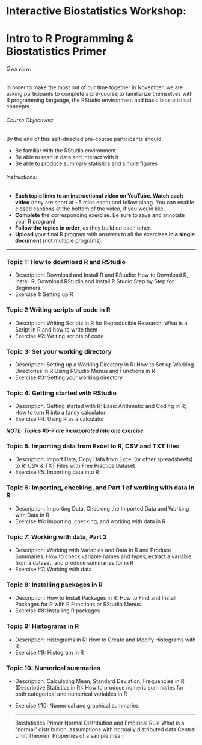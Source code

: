 # Interactive Biostatistics Workshop: 
# Intro to R Programming & Biostatistics Primer

###### Overview: 
In order to make the most out of our time together in November, we are asking participants to complete a pre-course to familiarize themselves with R programming language, the RStudio environment and basic biostatistical concepts.  

###### Course Objectives: 	
By the end of this self-directed pre-course participants should: 
-	Be familiar with the RStudio environment
-	Be able to read in data and interact with it
-	Be able to produce summary statistics and simple figures

###### Instructions:
-	**Each topic links to an instructional video on YouTube. Watch each video** (they are short at ~5 mins each) and follow along. You can enable closed captions at the bottom of the video, if you would like.
-	**Complete** the corresponding exercise. Be sure to save and annotate your R program!
-	**Follow the topics in order**, as they build on each other.
-	**Upload** your final R program with answers to all the exercises **in a single document** (not multiple programs).  

----------------------------------------------------------------------------------------------------------------------------

### Topic 1:	How to download R and RStudio
- Description: Download and Install R and RStudio: How to Download R, Install R, Download RStudio and Install R Studio Step by Step for Beginners	
- Exercise 1: Setting up R

### Topic 2 Writing scripts of code in R
- Description: Writing Scripts in R for Reproducible Research: What is a Script in R and how to write them	
- Exercise #2: Writing scripts of code

### Topic 3:	Set your working directory
- Description: Setting up a Working Directory in R: How to Set up Working Directories in R Using RStudio Menus and Functions in R	
- Exercise #3: Setting your working directory

### Topic 4:	Getting started with RStudio
- Description: Getting started with R: Basic Arithmetic and Coding in R; How to turn R into a fancy calculator	
- Exercise #4: Using R as a calculator

***NOTE: Topics #5-7 are incorporated into one exercise***

### Topic 5:	Importing data from Excel to R, CSV and TXT files 
- Description: Import Data, Copy Data from Excel (or other spreadsheets) to R: CSV & TXT Files with Free Practice Dataset
- Exercise #5: Importing data into R

### Topic 6: Importing, checking, and Part 1 of working with data in R
- Description: Importing Data, Checking the Imported Data and Working with Data in R	
- Exercise #6: Importing, checking, and working with data in R

### Topic 7:	Working with data, Part 2
- Description: Working with Variables and Data in R and Produce Summaries: How to check variable names and types, extract a variable from a dataset, and produce summaries for in R	
- Exercise #7: Working with data

### Topic 8:	Installing packages in R
- Description: How to Install Packages in R: How to Find and Install Packages for R with R Functions or RStudio Menus
- Exercise #8: Installing R packages

### Topic 9:	Histograms in R 
- Description: Histograms in R: How to Create and Modify Histograms with R	
- Exercise #9: Histogram in R

### Topic 10:	Numerical summaries   
- Description: Calculating Mean, Standard Deviation, Frequencies in R (Descriptive Statistics in R): How to produce numeric summaries for both categorical and numerical variables in R
- Exercise #10: Numerical and graphical summaries

	---------------------------------------------------------------------------------
  Biostatistics Primer
	Normal Distribution and Empirical Rule
What is a “normal” distribution, assumptions with normally distributed data	
	Central Limit Theorem
Properties of a sample mean	
